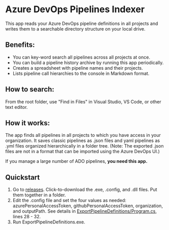 # Azure DevOps Pipelines Indexer
This app reads your Azure DevOps pipeline definitions in all projects and writes them to a searchable directory structure on your local drive.

## Benefits:
- You can key-word search all pipelines across all projects at once. 
- You can build a pipeline history archive by running this app periodically. 
- Creates a spreadsheet with pipeline names and their projects. 
- Lists pipeline call hierarchies to the console in Markdown format. 

## How to search:

From the root folder, use "Find in Files" in Visual Studio, VS Code, or other text editor.

## How it works:

The app finds all pipelines in all projects to which you have access in your organization. 
It saves classic pipelines as .json files and yaml pipelines as .yml files organized hierarchically in a folder tree. 
(Note: The exported .json files are not in a format that can be imported using the Azure DevOps UI.)

If you manage a large number of ADO pipelines, **you need this app.**

## Quickstart
1. Go to [releases](../../releases). Click-to-download the .exe, .config, and .dll files. Put them together in a folder. 
1. Edit the .config file and set the four values as needed: azurePersonalAccessToken, githubPersonalAccessToken, organization, and outputPath.
   See details in [ExportPipelineDefinitions/Program.cs](https://github.com/BruceHaley/ExportPipelineDefinitions/blob/51792ed245a4c62cadb4707ed62960c6d959102f/ExportPipelineDefinitions/Program.cs#L30), lines 28 - 32.
1. Run ExportPipelineDefinitions.exe.
